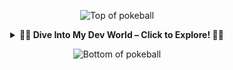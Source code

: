 

<!-- ORIGINAL -->
<!-- Pokeball image -->
<p align="center">
 <p align="center"><img src="https://user-images.githubusercontent.com/44261381/209363264-ac854d3c-2cc2-44c4-928e-8a08d1013f46.png" alt="Top of pokeball"></p>
</p>


<!-- START COLLAPSIBLE SECTION -->
<details>
  <summary align="center"><strong>👾✨ Dive Into My Dev World – Click to Explore! 🚀📂</strong></summary>


<br>



<div align="center"; margin-bottom="60";>
  <img style="max-width:60/%;height:auto;" src="https://media.giphy.com/media/L1R1tvI9svkIWwpVYr/giphy.gif"  />
<!--   <img style="max-width:60/%;height:auto;" alt="GIF" src="https://i.pinimg.com/originals/e4/26/70/e426702edf874b181aced1e2fa5c6cde.gif"> -->
</div>
<p align="center">
  <img src="https://readme-typing-svg.demolab.com?font=Fira+Code&weight=500&size=26&pause=1000&color=F749DC&background=6883FF00&width=435&lines=Hi!+I'm+Jugraunaq+Singh;Aspiring+Software+Engineer;%26+ML+Enthusiast;Welcome+to+my+GitHub!" alt="Typing SVG" />
    
</p>

<h2 align="center">👨‍💻 About Me</h2>
<h2 align="center">Jugraunaq Singh</h2>
<div align="center">

📍 <strong>Location:</strong> India 🇮🇳  
🎓 <strong>Education:</strong> B.Tech in Computer Science (Business Systems)  
🏫 <strong>University:</strong> Vellore Institute of Technology  
🧠 <strong>Specialization:</strong> Machine Learning, AI, Full Stack Development  

---

## <h3 align="center">🚀✨ Featured Repositories & Projects ✨🚀</h3>
<p align="center">
  <img src="https://img.icons8.com/fluency/48/rocket.png" width="30"/>
  &nbsp;<i>A mobile-optimized showcase of my top open-source projects across AI, Full Stack, and System Design</i>
  &nbsp;<img src="https://img.icons8.com/color/48/source-code.png" width="30"/>
</p>

<div align="center">

| Project | Description | Tech | Status |
|---------|-------------|------|--------|
| **[Depression Detection](https://github.com/Jugraunaqsingh/Depression-WebApp-MFCC-RNN)** | Clinical Depression Prediction via Speech | Python, FastAPI, React, Docker, CuPy | ![Complete](https://img.shields.io/badge/-COMPLETE-00C853?style=flat-square) |
| **[JWT Auth + Order System](https://github.com/Jugraunaqsingh/jwt-user-order-service)** | Secure Role-Based Auth + Order APIs | Java, Spring Boot, JWT, MySQL | ![Complete](https://img.shields.io/badge/-COMPLETE-00C853?style=flat-square) |
| **[Low Level Design](https://github.com/Jugraunaqsingh/LowLevelDesign)** | LLD System Design Problems in Java | Java, OOP, SOLID, Design Patterns | ![Practice](https://img.shields.io/badge/-PRACTICE-FFD600?style=flat-square) |
| **[Jugraunaq DripStore](https://github.com/Jugraunaqsingh/JugraunaqDripStore)** | Full-Stack E-Commerce App | MERN Stack, Tailwind, Redux | ![Live](https://img.shields.io/badge/-LIVE-00C853?style=flat-square) |
| **[Portfolio Website](https://jugraunaq-singh-portfolio-2.onrender.com/)** | Personal Portfolio and Resume Site | React, Tailwind CSS | ![Live](https://img.shields.io/badge/-LIVE-00C853?style=flat-square) |
| **[BCG Churn Analysis](https://github.com/Jugraunaqsingh/BCG-Churn-Analysis-Case-Study)** | Churn Prediction with ML Pipeline | Python, Pandas, Sklearn | ![Complete](https://img.shields.io/badge/-COMPLETE-00C853?style=flat-square) |

</div>


---

🎯 <strong>Interests</strong>  
🏸 Badminton &nbsp;&nbsp; | &nbsp;&nbsp; 🧠 AI/ML &nbsp;&nbsp; | &nbsp;&nbsp; ⚡ Hackathons &nbsp;&nbsp; | &nbsp;&nbsp; 🚀 Startup Culture
---

## <h3 align="center">🚀✨ Deep Dive into the Projects ✨🚀</h3>

</div>
<div align="center">

## 🎙️ Depression Detection
Detects clinical depression from user voice samples using MFCC-based audio features and a multi-task RNN model. Includes real-time inference with a React + FastAPI interface, CuPy-powered GPU preprocessing, Docker deployment, and a MongoDB-based feedback loop for retraining.

---

## 🔐 JWT Auth + Order System
Robust Spring Boot application featuring JWT-based user/admin authentication with RBAC. Offers modular REST APIs for order placement and tracking, secured via DTOs and integrated with a MySQL backend.

---

## 🧩 Low Level Design
Java-based repository focused on scalable system design interview preparation. Includes full LLDs for Parking Lot, BookMyShow, and Splitwise using OOP, SOLID principles, and GoF design patterns with UML breakdowns.

---

## 🛍️ Jugraunaq DripStore
MERN-based full-stack e-commerce platform with product catalog, cart, checkout, and admin inventory panel. Features TailwindCSS styling, Redux state management, JWT auth, and mobile-first responsive design.

---

## 🌐 Portfolio Website
Interactive personal portfolio built with React and TailwindCSS, showcasing projects, resume, and contact form. Includes animations, dark mode, mobile support, and is live on Render for recruiters and clients.

---

## 📊 BCG Churn Analysis
Forage capstone with BCG using real-world customer data to predict churn. Achieved 92% accuracy with a Random Forest model, performed EDA and feature engineering, and generated insights reducing false positives by 12%.

</div>



<div align="center">
  <h3>✨🚀✨ &nbsp;&nbsp; These projects reflect my passion for building intelligent, scalable, and beautiful software. &nbsp;&nbsp; ✨🚀✨</h3>
</div>

---


---

##
[![Jugraunaq Singh's GitHub Activity Graph](https://github-readme-activity-graph.vercel.app/graph?username=Jugraunaqsingh&theme=tokyo-night)](https://github.com/ashutosh00710/github-readme-activity-graph)
##

---



### 🧠 LeetCode Stats

<table>
  <tr>
    <td>

<!-- Regular Stats with Heatmap -->
<img src="https://leetcard.jacoblin.cool/jugraunaqsingh?theme=radical&font=Encode%20Sans%20Condensed&ext=heatmap" />

</td>
    <td>

<!-- Contest Rating Only -->
<img src="https://leetcard.jacoblin.cool/jugraunaqsingh?theme=radical&font=Encode%20Sans%20Condensed&ext=contest" />

</td>
  </tr>
</table>

---




## 🚀 Connect With Me:

<p align="left">
  <a href="https://www.linkedin.com/in/jugraunaq-singh-041b75230/" target="_blank">
    <img src="https://img.shields.io/badge/-LinkedIn-0A66C2?style=for-the-badge&logo=linkedin&logoColor=white"/>
  </a>
  <a href="https://leetcode.com/jugraunaqsingh/" target="_blank">
    <img src="https://img.shields.io/badge/-LeetCode-FFA116?style=for-the-badge&logo=leetcode&logoColor=black"/>
  </a>
</p>

---
## 🛠️ Tools, Frameworks & Languages:
![Java](https://img.shields.io/badge/-Java-F89820?style=for-the-badge&logo=openjdk&logoColor=white)
![Python](https://img.shields.io/badge/-Python-3776AB?style=for-the-badge&logo=python&logoColor=white)
![React](https://img.shields.io/badge/-React-61DAFB?style=for-the-badge&logo=react&logoColor=black)
![FastAPI](https://img.shields.io/badge/-FastAPI-005571?style=for-the-badge&logo=fastapi)
![HTML5](https://img.shields.io/badge/html5-%23E34F26.svg?style=for-the-badge&logo=html5&logoColor=white)
![CSS](https://img.shields.io/badge/CSS-563d7c?&style=for-the-badge&logo=css3&logoColor=white)
![JavaScript](https://img.shields.io/badge/javascript-%23323330.svg?style=for-the-badge&logo=javascript&logoColor=%23F7DF1E)
![Docker](https://img.shields.io/badge/-Docker-2496ED?style=for-the-badge&logo=docker&logoColor=white)
![MongoDB](https://img.shields.io/badge/-MongoDB-47A248?style=for-the-badge&logo=mongodb&logoColor=white)
![TensorFlow](https://img.shields.io/badge/-TensorFlow-FF6F00?style=for-the-badge&logo=tensorflow&logoColor=white)
![REST API](https://img.shields.io/badge/REST%20API-005571?style=for-the-badge&logo=fastapi&logoColor=white)
![Prompt Engineering](https://img.shields.io/badge/Prompt%20Engineering-ffcc00?style=for-the-badge&logo=openai&logoColor=black)
![TailwindCSS](https://img.shields.io/badge/-Tailwind-38B2AC?style=for-the-badge&logo=tailwind-css)
![MySQL](https://img.shields.io/badge/-MySQL-00758F?style=for-the-badge&logo=mysql&logoColor=white)
![NodeJS](https://img.shields.io/badge/node.js-6DA55F?style=for-the-badge&logo=node.js&logoColor=white)
![PHP](https://img.shields.io/badge/php-%23777BB4.svg?style=for-the-badge&logo=php&logoColor=white)
![AWS](https://img.shields.io/badge/AWS-%23000000.svg?style=for-the-badge&logo=amazon-aws&logoColor=white)
![Google Cloud](https://img.shields.io/badge/Google_Cloud-4285F4?style=for-the-badge&logo=google-cloud&logoColor=white)
![Canva](https://img.shields.io/badge/Canva-%2300C4CC.svg?&style=for-the-badge&logo=Canva&logoColor=white)
![Figma](https://img.shields.io/badge/Figma-F24E1E?style=for-the-badge&logo=figma&logoColor=white)
![TailwindCSS](https://img.shields.io/badge/tailwindcss-%2338B2AC.svg?style=for-the-badge&logo=tailwind-css&logoColor=white)
![scikit-learn](https://img.shields.io/badge/scikit--learn-%23F7931E.svg?style=for-the-badge&logo=scikit-learn&logoColor=white)
![Pandas](https://img.shields.io/badge/pandas-%23150458.svg?style=for-the-badge&logo=pandas&logoColor=white)
![Git](https://img.shields.io/badge/git-%23F05033.svg?style=for-the-badge&logo=git&logoColor=white)
![GitHub](https://img.shields.io/badge/github-%23121011.svg?style=for-the-badge&logo=github&logoColor=white)
![VSCode](https://img.shields.io/badge/VSCode-%23007ACC.svg?style=for-the-badge&logo=visual-studio-code&logoColor=white)

---

## 🔥 Projects & Highlights:

- 🔭 Currently building: [MFCC-Based Clinical Depression Detection via Speech](https://github.com/Jugraunaqsingh/Depression-WebApp-MFCC-RNN)
- 🛍️ Full stack: [Online Shopping Website](https://github.com/Jugraunaqsingh/JugraunaqDripStore)
- 🌐 Portfolio: [jugraunaq-singh-portfolio-2.onrender.com](https://jugraunaq-singh-portfolio-2.onrender.com)
- 📬 Contact: jugraunaqsingh@gmail.com



---
## 📊 GitHub Stats

<div align="center">
  <img src="https://github-readme-stats.vercel.app/api?username=Jugraunaqsingh&show_icons=true&theme=dracula" height="150" />

  <img src="https://github-readme-stats.vercel.app/api/top-langs/?username=Jugraunaqsingh&layout=compact&langs_count=6&theme=dracula" height="150" />
</div>

---


<div align="center">
   <a href="https://git.io/typing-svg">
      <img src="https://readme-typing-svg.demolab.com?font=Sedan+SC&weight=500&size=30&pause=1000&color=F63024&background=6883FF00&center=true&vCenter=true&random=false&width=435&lines=Thanks+For+Visiting+!" alt="Typing SVG" />
   </a>
   
   <h3>Show some ❤️ by starring some of the repositories!</h3>
</div>




</details>
<p align="center" ><img src="https://user-images.githubusercontent.com/44261381/209363271-905d2a5e-8a18-44c0-a450-45dddd4d5036.png" alt="Bottom of pokeball"></p>
